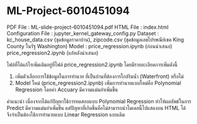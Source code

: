# ML-Project-6010451094
PDF File : ML-slide-project-6010451094.pdf
HTML File : index.html
Configuration File : jupyter_kernel_gateway_config.py
Dataset : kc_house_data.csv (ชุดข้อมูลราคาบ้าน), zipcode.csv (ชุดข้อมูลเลขไปรษณีย์เขต King County ในรัฐ Washington)
Model : price_regression.ipynb (ก่อนนำเสนอ)
        price_regression2.ipynb (แก้หลังนำเสนอ)

ไฟล์ที่ได้แก้ไรเพิ่มเติมอยู่ที่ไฟล์ price_regression2.ipynb โดยมีรายละเอียดการเพิ่มดังนี้
  1. เพิ่มตัวเลือกการใช้ข้อมูลในการทำนาย ที่เป็นบ้านที่ต้องการใกล้ริมน้ำ (Waterfront) หรือไม่
  2. Model ใหม่ (price_regression2.ipynb) เพิ่มการทำนายแบบใหม่คือ Polynomial Regression โดยค่า Accuary มีความแม่นยำเพิ่มขึ้น

คำแนะนำ
  เนื่องจากได้แก้ปัญหาใช้การทดสอบแบบ Polynomial Regression ทำให้ผลลัพธ์ในการ Predict มีความแม่นยำเพิ่มขึ้น แต่ปัญหาที่เกิดขึ้นคือไม่สามารถนำโมเดลนี้ไปแสดงบน HTML ได้ จึงจำเป็นต้องใช้การทำนายแบบ Linear Regression แบบเดิม

